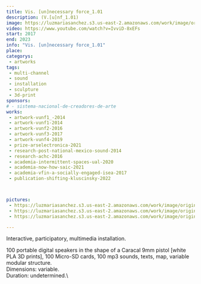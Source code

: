 ```yaml
---
title: Vis. [un]necessary force_1.01
description: (V.[u]nf_1.01)
image: https://luzmariasanchez.s3.us-east-2.amazonaws.com/work/image/original/VIS 1_01 ZKM small 02.jpg
video: https://www.youtube.com/watch?v=IvviD-8xEFs
start: 2017
end: 2023
info: "Vis. [un]necessary force_1.01"
place:
categorys:
 - artworks
tags:
 - multi-channel
 - sound
 - installation
 - sculpture
 - 3d-print
sponsors:
# - sistema-nacional-de-creadores-de-arte
works:
 - artwork-vunf1_-2014
 - artwork-vunf1-2014
 - artwork-vunf2-2016
 - artwork-vunf3-2017
 - artwork-vunf4-2019
 - prize-arselectronica-2021
 - research-post-national-mexico-sound-2014
 - research-achc-2016
 - academia-intermittent-spaces-ual-2020
 - academia-now-how-saic-2021
 - academia-vfin-a-socially-engaged-isea-2017
 - publication-shifting-kluscinsky-2022



pictures:
 - https://luzmariasanchez.s3.us-east-2.amazonaws.com/work/image/original/VIS 1_01 ZKM small 02.jpg
 - https://luzmariasanchez.s3.us-east-2.amazonaws.com/work/image/original/VIS 1_01 ZKM small 03.jpg
 - https://luzmariasanchez.s3.us-east-2.amazonaws.com/work/image/original/VIS 1_01 ZKM small 01.jpg

---
```

Interactive, participatory, multimedia installation.

100 portable digital speakers in the shape of a Caracal 9mm pistol [white PLA 3D prints], 100 Micro-SD cards, 100 mp3 sounds, texts, map, variable modular structure. \
Dimensions: variable.\
Duration: undetermined.\
